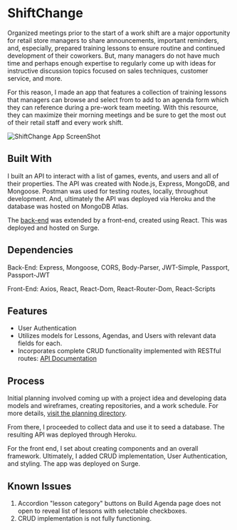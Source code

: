 # ShiftChange

Organized meetings prior to the start of a work shift are a major opportunity for retail store managers to share announcements, important reminders, and, especially, prepared training lessons to ensure routine and continued development of their coworkers. But, many managers do not have much time and perhaps enough expertise to regularly come up with ideas for instructive discussion topics focused on sales techniques, customer service, and more.

For this reason, I made an app that features a collection of training lessons that managers can browse and select from to add to an agenda form which they can reference during a pre-work team meeting. With this resource, they can maximize their morning meetings and be sure to get the most out of their retail staff and every work shift.

![ShiftChange App ScreenShot](http://wayfindmedia.com/wp-content/uploads/2019/07/ShiftChange_Screenshot-1.png "home page screenshot")

## Built With

I built an API to interact with a list of games, events, and users and all of their properties.
The API was created with Node.js, Express, MongoDB, and Mongoose. Postman was used for testing routes, locally, throughout development. And, ultimately the API was deployed via Heroku and the database was hosted on MongoDB Atlas.

The [back-end](https://github.com/triplespice/shift-change-api) was extended by a front-end, created using React. This was deployed and hosted on Surge.

## Dependencies

Back-End: Express, Mongoose, CORS, Body-Parser, JWT-Simple, Passport, Passport-JWT

Front-End: Axios, React, React-Dom, React-Router-Dom, React-Scripts

## Features

- User Authentication
- Utilizes models for Lessons, Agendas, and Users with relevant data fields for each.
- Incorporates complete CRUD functionality implemented with RESTful routes:
  [API Documentation](https://shift-change-api.herokuapp.com/)

## Process

Initial planning involved coming up with a project idea and developing data models and wireframes, creating repositories, and a work schedule. For more details, [visit the planning directory](https://github.com/jmittelman/shift-change/tree/master/Planning).

From there, I proceeded to collect data and use it to seed a database. The resulting API was deployed through Heroku.

For the front end, I set about creating components and an overall framework. Ultimately, I added CRUD implementation, User Authentication, and styling. The app was deployed on Surge.

## Known Issues

1. Accordion "lesson category" buttons on Build Agenda page does not open to reveal list of lessons with selectable checkboxes.
2. CRUD implementation is not fully functioning.
